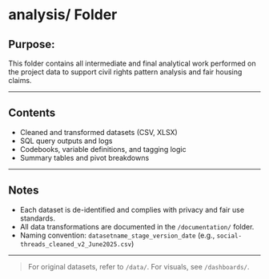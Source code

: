 # analysis/ Folder

## Purpose:
This folder contains all intermediate and final analytical work performed on the project data to support civil rights pattern analysis and fair housing claims.

---

## Contents

- Cleaned and transformed datasets (CSV, XLSX)
- SQL query outputs and logs
- Codebooks, variable definitions, and tagging logic
- Summary tables and pivot breakdowns

---

## Notes

- Each dataset is de-identified and complies with privacy and fair use standards.
- All data transformations are documented in the `/documentation/` folder.
- Naming convention: `datasetname_stage_version_date` (e.g., `social-threads_cleaned_v2_June2025.csv`)

---

> For original datasets, refer to `/data/`. For visuals, see `/dashboards/`.
